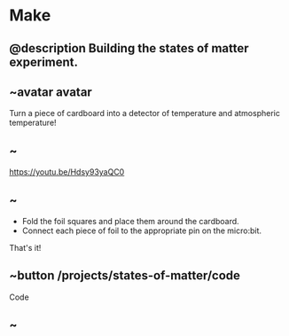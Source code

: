 # Make
## @description Building the states of matter experiment.

## ~avatar avatar

Turn a piece of cardboard into a detector of temperature and atmospheric temperature!

## ~

https://youtu.be/Hdsy93yaQC0

## ~

* Fold the foil squares and place them around the cardboard.
*  Connect each piece of foil to the appropriate pin on the micro:bit.

That's it!

## ~button /projects/states-of-matter/code
Code
## ~
